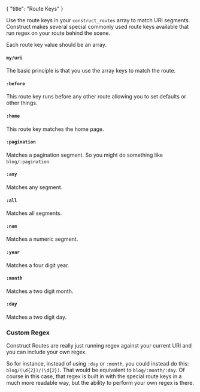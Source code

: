 {
    "title": "Route Keys"
}

Use the route keys in your `construct_routes` array to match URI segments. Construct makes several special commonly used route keys available that run regex on your route behind the scene.

Each route key value should be an array.

#### `my/uri`

The basic principle is that you use the array keys to match the route.

#### `:before`

This route key runs before any other route allowing you to set defaults or other things.

#### `:home`

This route key matches the home page.

#### `:pagination`

Matches a pagination segment. So you might do something like `blog/:pagination`.

#### `:any`

Matches any segment.

#### `:all`

Matches all segments.

#### `:num`

Matches a numeric segment.

#### `:year`

Matches a four digit year.

#### `:month`

Matches a two digit month.

#### `:day`

Matches a two digit day.

### Custom Regex

Construct Routes are really just running regex against your current URI and you can include your own regex.

So for instance, instead of using `:day` or `:month`, you could instead do this: `blog/(\d{2})/(\d{2})`. That would be equivalent to `blog/:month/:day`. Of course in this case, that regex is built in with the special route keys in a much more readable way, but the ability to perform your own regex is there.

